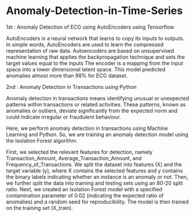 # Anomaly-Detection-in-Time-Series

1st : Anomaly Detection of ECG using AutoEncoders using Tensorflow

AutoEncoders is a neural network that learns to copy its inputs to outputs. In simple words, AutoEncoders are used to learn the compressed representation of raw data. Autoencoders are based on unsupervised machine learning that applies the backpropagation technique and sets the target values equal to the inputs
The encoder is a mapping from the input space into a lower dimensional latent space. This model predicted anomalies almost more than 98% for ECG dataset.

2nd : Anomaly Detection in Transactions using Python 

Anomaly detection in transactions means identifying unusual or unexpected patterns within transactions or related activities. These patterns, known as anomalies or outliers, deviate significantly from the expected norm and could indicate irregular or fraudulent behaviour.

Here, we perform anomaly detection in transactions using Machine Learning and Python.
So, we are training an anomaly detection model using the Isolation Forest algorithm. 

First, we selected the relevant features for detection, namely Transaction_Amount, Average_Transaction_Amount, and Frequency_of_Transactions. 
We split the dataset into features (X) and the target variable (y), where X contains the selected features and y contains the binary labels indicating whether an instance is an anomaly or not. Then, we further split the data into training and testing sets using an 80-20 split ratio. Next, we created an Isolation Forest model with a specified contamination parameter of 0.02 (indicating the expected ratio of anomalies) and a random seed for reproducibility. 
The model is then trained on the training set (X_train).
